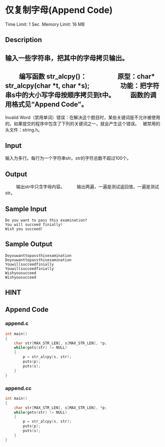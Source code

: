 # 仅复制字母(Append Code)
Time Limit: 1 Sec  Memory Limit: 16 MB


## Description
输入一些字符串，把其中的字母拷贝输出。
-----------------------------------------------------------------------------
         编写函数 str_alcpy()：
                   原型：char* str_alcpy(char *t, char *s);
                   功能：把字符串s中的大小写字母按顺序拷贝到t中。
         函数的调用格式见“Append Code”。
-----------------------------------------------------------------------------
Invalid Word（禁用单词）错误：在解决这个题目时，某些关键词是不允许被使用的。如果提交的程序中包含了下列的关键词之一，就会产生这个错误。
 
被禁用的头文件：string.h。


## Input
输入为多行。每行为一个字符串str。str的字符总数不超过100个。


## Output
         输出str中只含字母内容。
         输出两遍，一遍是测试返回值，一遍是测试str。


## Sample Input
```
Do you want to pass this examination?
You will succeed finially!
Wish you succeed!

```
## Sample Output
```
Doyouwanttopassthisexamination
Doyouwanttopassthisexamination
Youwillsucceedfinially
Youwillsucceedfinially
Wishyousucceed
Wishyousucceed

```

## HINT


## Append Code
### append.c
```c
int main()
{
    char str[MAX_STR_LEN], s[MAX_STR_LEN], *p;
    while(gets(str) != NULL)
    {
        p = str_alcpy(s, str);
        puts(p);
        puts(s);
    }
}

```
### append.cc
```cpp
int main()
{
    char str[MAX_STR_LEN], s[MAX_STR_LEN], *p;
    while(gets(str) != NULL)
    {
        p = str_alcpy(s, str);
        puts(p);
        puts(s);
    }
}

```
